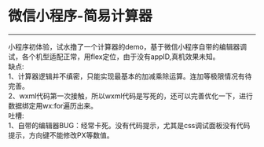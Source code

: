 # 微信小程序-简易计算器
---

小程序初体验，试水撸了一个计算器的demo，基于微信小程序自带的编辑器调试，各个机型适配正常，用flex定位，由于没有appID,真机效果未知。<br>
缺点:<br>
1、计算器逻辑并不缜密，只能实现最基本的加减乘除运算。连加等极限情况有待完善。<br>
2、wxml代码第一次接触，所以wxml代码是写死的，还可以完善优化一下，进行数据绑定用wx:for遍历出来。<br>
吐槽:<br>
1、自带的编辑器BUG：经常卡死。没有代码提示，尤其是css调试面板没有代码提示，方向键不能修改PX等数值。
